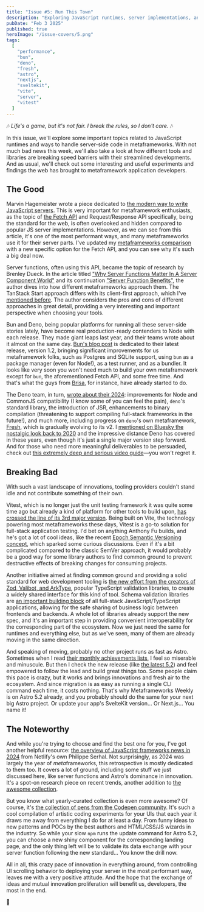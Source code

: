 ```yaml
---
title: "Issue #5: Run This Town"
description: "Exploring JavaScript runtimes, server implementations, and the crazy race for speed happening around"
pubDate: "Feb 3 2025"
published: true
heroImage: "/issue-covers/5.png"
tags:
  [
    "performance",
    "bun",
    "deno",
    "fresh",
    "astro",
    "nextjs",
    "sveltekit",
    "vite",
    "server",
    "vitest"
  ]
---
```


🎶 _Life's a game, but it's not fair. I break the rules, so I don't care._ 🎶

In this issue, we'll explore some important topics related to JavaScript runtimes and ways to handle server-side code in metaframeworks. With not much bad news this week, we'll also take a look at how different tools and libraries are breaking speed barriers with their streamlined developments. And as usual, we'll check out some interesting and useful experiments and findings the web has brought to metaframework application developers.

## The Good

Marvin Hagemeister wrote a piece dedicated to [the modern way to write JavaScript servers](https://marvinh.dev/blog/modern-way-to-write-javascript-servers/). This is very important for metaframework enthusiasts, as the topic of [the Fetch API](https://developer.mozilla.org/en-US/docs/Web/API/Fetch_API) and Request/Response API specifically, being the standard for the web, is often overlooked and hidden compared to popular JS server implementations. However, as we can see from this article, it's one of the most performant ways, and many metaframeworks use it for their server parts. I've updated my [metaframeworks comparison](https://metaframe.works/comparison/) with a new specific option for the Fetch API, and you can see why it's such a big deal now.

Server functions, often using this API, became the topic of research by Brenley Dueck. In the article titled ["Why Server Functions Matter In A Server Component World"](https://www.brenelz.com/posts/why-server-functions-matter-in-a-server-component-world/) and its continuation ["Server Function Benefits"](https://www.brenelz.com/posts/server-function-benefits/), the author dives into how different metaframeworks approach them. The TanStack Start approach differs with its client-first approach, which I've [mentioned before](https://metaframe.works/archive/2/). The author considers the pros and cons of different approaches in great detail, providing a very interesting and important perspective when choosing your tools.

Bun and Deno, being popular platforms for running all these server-side stories lately, have become real production-ready contenders to Node with each release. They made giant leaps last year, and their teams wrote about it almost on the same day. [Bun's blog post](https://bun.sh/blog/bun-v1.2) is dedicated to their latest release, version 1.2, bringing significant improvements for us metaframework folks, such as Postgres and SQLite support, using `bun` as a package manager (even for Node!), as a test runner, and as a bundler. It looks like very soon you won't need much to build your own metaframework except for `bun`, the aforementioned Fetch API, and some free time. And that's what the guys from [Brisa](https://brisa.build), for instance, have already started to do.

The Deno team, in turn, [wrote about their 2024](https://deno.com/blog/deno-in-2024): improvements for Node and CommonJS compatibility (I know some of you can feel the pain), `deno`'s standard library, the introduction of JSR, enhancements to binary compilation (threatening to support compiling full-stack frameworks in the future!), and much more, including progress on `deno`'s own metaframework, [Fresh](https://deno.com/blog/deno-in-2024#fresh-deno-deploy-subhosting), which is gradually evolving to its v2. I [mentioned on Bluesky the nostalgic look back to 2020](https://bsky.app/profile/fyodor.io/post/3lgzm6kkpxk2p) and the impressive distance Deno has covered in these years, even though it's just a single major version step forward. And for those who need more meaningful deliverables to be persuaded, check out [this extremely deep and serious video guide](https://www.youtube.com/watch?v=swXWUfufu2w)—you won't regret it.

## Breaking Bad

With such a vast landscape of innovations, tooling providers couldn't stand idle and not contribute something of their own.

Vitest, which is no longer just the unit testing framework it was quite some time ago but already a kind of platform for other tools to build upon, [has crossed the line of its 3rd major version](https://vitest.dev/blog/vitest-3). Being built on Vite, the technology powering most metaframeworks these days, Vitest is a go-to solution for full-stack application testing. I'd bet on anything Anthony Fu builds, and he's got a lot of cool ideas, like the recent [Epoch Semantic Versioning concept](https://antfu.me/posts/epoch-semver), which sparked some curious discussions. Even if it's a bit complicated compared to the classic SemVer approach, it would probably be a good way for some library authors to find common ground to prevent destructive effects of breaking changes for consuming projects.

Another initiative aimed at finding common ground and providing a solid standard for web development tooling is [the new effort from the creators of Zod, Valibot, and ArkType](https://standardschema.dev), popular TypeScript validation libraries, to create a widely shared interface for this kind of tool. Schema validation libraries are [an important building block](https://github.com/fyodorio/awesome-metaframeworks?tab=readme-ov-file#building-parts) of all full-stack JavaScript/TypeScript applications, allowing for the safe sharing of business logic between frontends and backends. A whole lot of libraries already support the new spec, and it's an important step in providing convenient interoperability for the corresponding part of the ecosystem. Now we just need the same for runtimes and everything else, but as we've seen, many of them are already moving in the same direction.

And speaking of moving, probably no other project runs as fast as Astro. Sometimes when I read [their monthly achievements lists](https://astro.build/blog/whats-new-january-2025/), I feel so miserable and minuscule. But then I check the new release (like [the latest 5.2](https://astro.build/blog/astro-520/)) and feel empowered to follow the lead and build great things too. Some people claim this pace is crazy, but it works and brings innovations and fresh air to the ecosystem. And since migration is as easy as running a single CLI command each time, it costs nothing. That's why Metaframeworks Weekly is on Astro 5.2 already, and you probably should do the same for your next big Astro project. Or update your app's SvelteKit version… Or Next.js… You name it!

## The Noteworthy

And while you're trying to choose and find the best one for you, I've got another helpful resource: [the overview of JavaScript frameworks news in 2024](https://www.netlify.com/blog/2024-frameworks-year-in-review/) from Netlify's own Philippe Serhal. Not surprisingly, as 2024 was largely the year of *meta*frameworks, this retrospective is mostly dedicated to them too. It covers a lot of ground, including some stuff we just discussed here, like server functions and Astro's dominance in innovation. It's a spot-on research piece on recent trends, another addition to [the awesome collection](https://github.com/fyodorio/awesome-metaframeworks).

But you know what yearly-curated collection is even more awesome? Of course, it's [the collection of pens from the Codepen community](https://codepen.io/2024/popular/pens). It's such a cool compilation of artistic coding experiments for your UIs that each year it draws me away from everything I do for at least a day. From funny ideas to new patterns and POCs by the best authors and HTML/CSS/JS wizards in the industry. So while your slow `npm` runs the update command for Astro 5.2, you can choose a new shiny component for the corresponding landing page, and the only thing left will be to validate its data exchange with your server function following the new standard… You know the drill now.

All in all, this crazy pace of innovation in everything around, from controlling UI scrolling behavior to deploying your server in the most performant way, leaves me with a very positive attitude. And the hope that the exchange of ideas and mutual innovation proliferation will benefit us, developers, the most in the end.

👋
